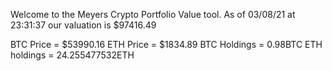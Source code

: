 Welcome to the Meyers Crypto Portfolio Value tool. 
As of 03/08/21 at 23:31:37 our valuation is $97416.49 

BTC Price = $53990.16
 ETH Price = $1834.89
BTC Holdings = 0.98BTC
 ETH holdings = 24.255477532ETH 

